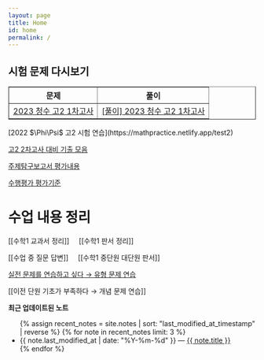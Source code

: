```yaml
---
layout: page
title: Home
id: home
permalink: /
---
```

## 시험 문제 다시보기
<table border="1">
<th>문제</th> <th>풀이</th> 
  <tr>
    <td class="tg-0lax"><a href="/pdf/2023 test/2023 청수 고2 1차고사.pdf">2023 청수 고2 1차고사</a></td>
    <td class="tg-0lax"><a href="/pdf/2023 test/%5B풀이%5D%202023%20청수%20고2%201차고사.pdf">[풀이] 2023 청수 고2 1차고사</a></td>
  </tr>
  </table>
  [2022 $\Phi\Psi$ 고2 시험 연습](https://mathpractice.netlify.app/test2)

  [고2 2차고사 대비 기출 모음](https://cheonantest.netlify.app/2-2)
  
  <a href="/pdf/주제탐구보고서.pdf">주제탐구보고서 평가내용 </a>
  
 <a href="/pdf/수행평가 평가기준.pdf">수행평가 평가기준</a>
# 수업 내용 정리

[[수학1 교과서 정리]] &nbsp;&nbsp;&nbsp;&nbsp;[[수학1 판서 정리]]

[[수업 중 질문 답변]] &nbsp;&nbsp;&nbsp;&nbsp;[[수학1 중단원 대단원 판서]]

[실전 문제를 연습하고 싶다 → 유형 문제 연습](https://gwandae.notion.site/1-dd45063073674fdf812d8bb06fe92360)

[[이전 단원 기초가 부족하다 → 개념 문제 연습]]


<strong>최근 업데이트된 노트</strong>

<ul>
  {% assign recent_notes = site.notes | sort: "last_modified_at_timestamp" | reverse %}
  {% for note in recent_notes limit: 3 %}
    <li>
      {{ note.last_modified_at | date: "%Y-%m-%d" }} — <a class="internal-link" href="{{ note.url }}">{{ note.title }}</a>
    </li>
  {% endfor %}
</ul>

<style>
  .wrapper {
    max-width: 46em;
  }
</style>
